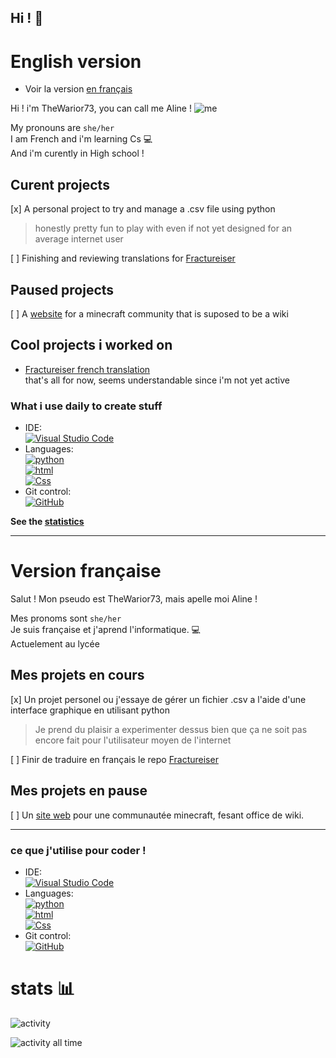 ## Hi ! 👋

# English version
- Voir la version [en français](#version-française)

Hi ! i'm TheWarior73, you can call me Aline ! 
![me](https://cdn.discordapp.com/attachments/1042889170240163840/1125102130622111765/image.png?size=16&quality=lossless)

My pronouns are `she/her`   
I am French and i'm learning Cs 💻   
And i'm curently in High school !

## Curent projects
[x] A personal project to try and manage a .csv file using python
> honestly pretty fun to play with even if not yet designed for an average internet user   

[ ] Finishing and reviewing translations for [Fractureiser](https://github.com/TheWarior73/fractureiser)

## Paused projects
[ ] A [website](https://github.com/TheWarior73/Aedivos-wiki) for a minecraft community that is suposed to be a wiki

## Cool projects i worked on

- [Fractureiser french translation](https://github.com/TheWarior73/fractureiser)   
that's all for now, seems understandable since i'm not yet active

### What i use daily to create stuff

- IDE: \
[![Visual Studio Code](https://img.shields.io/badge/VSCode-black?style=flat-square&logo=visual-studio-code)](https://code.visualstudio.com/)
- Languages: \
[![python](https://img.shields.io/badge/Python-black?style=flat-square&logo=python)](https://python.org)\
[![html](https://img.shields.io/badge/HTML-black?style=flat-square&logo=html5)](https://developer.mozilla.org/fr/docs/Web/HTML) \
[![Css](https://img.shields.io/badge/Javascript-black?style=flat-square&logo=javascript)](https://developer.mozilla.org/fr/docs/Web/JavaScript) 
- Git control: \
[![GitHub](https://img.shields.io/badge/GitHub-black?style=flat-square&logo=github)](https://github.com/)

**See the [statistics](#stats-)** 

---

# Version française
Salut ! Mon pseudo est TheWarior73, mais apelle moi Aline !

Mes pronoms sont `she/her` \
Je suis française et j'aprend l'informatique. 💻\
Actuelement au lycée

## Mes projets en cours
[x] Un projet personel ou j'essaye de gérer un fichier .csv a l'aide d'une interface graphique en utilisant python    
> Je prend du plaisir a experimenter dessus bien que ça ne soit pas encore fait pour l'utilisateur moyen de l'internet

[ ] Finir de traduire en français le repo [Fractureiser](https://github.com/TheWarior73/fractureiser)
## Mes projets en pause
[ ] Un [site web](https://github.com/TheWarior73/Aedivos-wiki) pour une communautée minecraft, fesant office de wiki. 

---

### ce que j'utilise pour coder ! 

- IDE: \
[![Visual Studio Code](https://img.shields.io/badge/VSCode-black?style=flat-square&logo=visual-studio-code)](https://code.visualstudio.com/)
- Languages: \
[![python](https://img.shields.io/badge/Python-black?style=flat-square&logo=python)](https://python.org)\
[![html](https://img.shields.io/badge/HTML-black?style=flat-square&logo=html5)](https://developer.mozilla.org/fr/docs/Web/HTML) \
[![Css](https://img.shields.io/badge/Javascript-black?style=flat-square&logo=javascript)](https://developer.mozilla.org/fr/docs/Web/JavaScript) 
- Git control: \
[![GitHub](https://img.shields.io/badge/GitHub-black?style=flat-square&logo=github)](https://github.com/)

# stats 📊

![activity](https://wakatime.com/share/@Th3_Warior/db25347c-4689-4bfd-a615-9ad0d044f335.svg)

![activity all time](https://wakatime.com/share/@Th3_Warior/2f40ea0b-0e57-4511-9248-3f7959f90e75.svg)